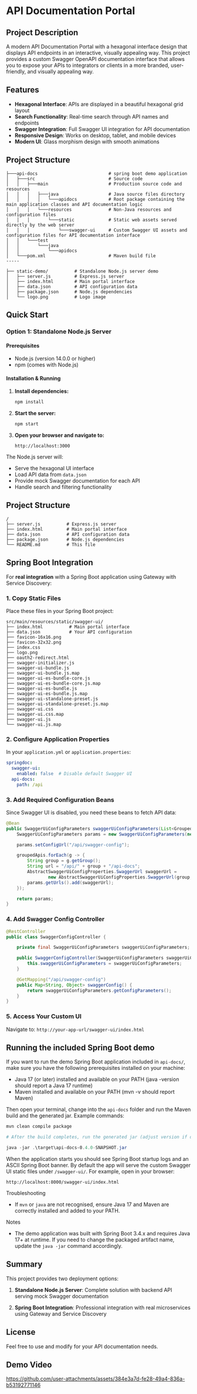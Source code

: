 # API Documentation Portal

## Project Description

A modern API Documentation Portal with a hexagonal interface design that displays API endpoints in an interactive, visually appealing way. This project provides a custom Swagger OpenAPI documentation interface that allows you to expose your APIs to integrators or clients in a more branded, user-friendly, and visually appealing way.

## Features

- **Hexagonal Interface**: APIs are displayed in a beautiful hexagonal grid layout
- **Search Functionality**: Real-time search through API names and endpoints  
- **Swagger Integration**: Full Swagger UI integration for API documentation
- **Responsive Design**: Works on desktop, tablet, and mobile devices
- **Modern UI**: Glass morphism design with smooth animations



## Project Structure

```
├───api-docs                           # spring boot demo application
│   ├───src                            # Source code
│   │   ├───main                       # Production source code and resources
│   │   │   ├───java                   # Java source files directory
│   │   │   │   └───apidocs            # Root package containing the main application classes and API documentation logic
│   │   │   └───resources              # Non-Java resources and configuration files
│   │   │       └───static             # Static web assets served directly by the web server
│   │   │           └───swagger-ui     # Custom Swagger UI assets and configuration files for API documentation interface
│   │   └───test
│   │       └───java
│   │           └───apidocs
│   └───pom.xml                        # Maven build file
-----

├── static-demo/          # Standalone Node.js server demo
│   ├── server.js         # Express.js server
│   ├── index.html        # Main portal interface
│   ├── data.json         # API configuration data
│   ├── package.json      # Node.js dependencies
│   └── logo.png          # Logo image

```


## Quick Start

### Option 1: Standalone Node.js Server 
#### Prerequisites
- Node.js (version 14.0.0 or higher)
- npm (comes with Node.js)

#### Installation & Running

1. **Install dependencies:**
   ```bash
   npm install
   ```

2. **Start the server:**
   ```bash
   npm start
   ```

3. **Open your browser and navigate to:**
   ```
   http://localhost:3000
   ```

The Node.js server will:
- Serve the hexagonal UI interface
- Load API data from `data.json`
- Provide mock Swagger documentation for each API
- Handle search and filtering functionality

## Project Structure

```
/
├── server.js          # Express.js server
├── index.html         # Main portal interface
├── data.json          # API configuration data
├── package.json       # Node.js dependencies
└── README.md          # This file
```

## Spring Boot Integration

For **real integration** with a Spring Boot application using Gateway with Service Discovery:

### 1. Copy Static Files

Place these files in your Spring Boot project:
```
src/main/resources/static/swagger-ui/
├── index.html          # Main portal interface
├── data.json           # Your API configuration
├── favicon-16x16.png
├── favicon-32x32.png
├── index.css
├── logo.png
├── oauth2-redirect.html
├── swagger-initializer.js
├── swagger-ui-bundle.js
├── swagger-ui-bundle.js.map
├── swagger-ui-es-bundle-core.js
├── swagger-ui-es-bundle-core.js.map
├── swagger-ui-es-bundle.js
├── swagger-ui-es-bundle.js.map
├── swagger-ui-standalone-preset.js
├── swagger-ui-standalone-preset.js.map
├── swagger-ui.css
├── swagger-ui.css.map
├── swagger-ui.js
└── swagger-ui.js.map
```

### 2. Configure Application Properties

In your `application.yml` or `application.properties`:

```yaml
springdoc:
  swagger-ui:
    enabled: false  # Disable default Swagger UI
  api-docs:
    path: /api
```

### 3. Add Required Configuration Beans

Since Swagger UI is disabled, you need these beans to fetch API data:

```java
@Bean
public SwaggerUiConfigParameters swaggerUiConfigParameters(List<GroupedOpenApi> groupedApis) {
    SwaggerUiConfigParameters params = new SwaggerUiConfigParameters(new SwaggerUiConfigProperties());

    params.setConfigUrl("/api/swagger-config");

    groupedApis.forEach(g -> {
        String group = g.getGroup();
        String url = "/api/" + group + "/api-docs";
        AbstractSwaggerUiConfigProperties.SwaggerUrl swaggerUrl =
                new AbstractSwaggerUiConfigProperties.SwaggerUrl(group, url, group);
        params.getUrls().add(swaggerUrl);
    });

    return params;
}
```

### 4. Add Swagger Config Controller

```java
@RestController
public class SwaggerConfigController {

    private final SwaggerUiConfigParameters swaggerUiConfigParameters;

    public SwaggerConfigController(SwaggerUiConfigParameters swaggerUiConfigParameters) {
        this.swaggerUiConfigParameters = swaggerUiConfigParameters;
    }

    @GetMapping("/api/swagger-config")
    public Map<String, Object> swaggerConfig() {
        return swaggerUiConfigParameters.getConfigParameters();
    }
}
```

### 5. Access Your Custom UI

Navigate to: `http://your-app-url/swagger-ui/index.html`

## Running the included Spring Boot demo

If you want to run the demo Spring Boot application included in `api-docs/`, make sure you have the following prerequisites installed on your machine:

- Java 17 (or later) installed and available on your PATH (java -version should report a Java 17 runtime)
- Maven installed and available on your PATH (mvn -v should report Maven)

Then open your terminal, change into the `api-docs` folder and run the Maven build and the generated jar. Example commands:

```powershell
mvn clean compile package

# After the build completes, run the generated jar (adjust version if different)

java -jar .\target\api-docs-0.4.0-SNAPSHOT.jar
```

When the application starts you should see Spring Boot startup logs and an ASCII Spring Boot banner. By default the app will serve the custom Swagger UI static files under `/swagger-ui/`. For example, open in your browser:

```
http://localhost:8000/swagger-ui/index.html
```

Troubleshooting
- If `mvn` or `java` are not recognised, ensure Java 17 and Maven are correctly installed and added to your PATH.


Notes
- The demo application was built with Spring Boot 3.4.x and requires Java 17+ at runtime. If you need to change the packaged artifact name, update the `java -jar` command accordingly.

## Summary

This project provides two deployment options:

1. **Standalone Node.js Server**: Complete solution with backend API serving mock Swagger documentation

2. **Spring Boot Integration**: Professional integration with real microservices using Gateway and Service Discovery

## License

Feel free to use and modify for your API documentation needs.

## Demo Video

https://github.com/user-attachments/assets/384e3a7d-fe28-49a4-836a-b53192771146



